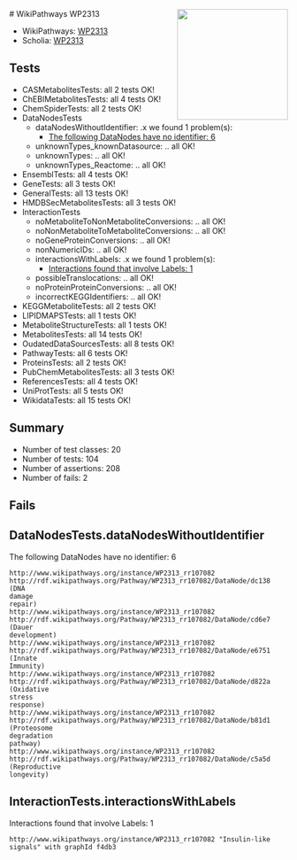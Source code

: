 <img style="float: right; width: 200px" src="https://upload.wikimedia.org/wikipedia/commons/thumb/8/83/Wplogo_with_text_500.png/640px-Wplogo_with_text_500.png" />
# WikiPathways WP2313

* WikiPathways: [WP2313](https://new.wikipathways.org/pathways/WP2313)
* Scholia: [WP2313](https://scholia.toolforge.org/wikipathways/WP2313)
## Tests
* CASMetabolitesTests: all 2 tests OK!
* ChEBIMetabolitesTests: all 4 tests OK!
* ChemSpiderTests: all 2 tests OK!
* DataNodesTests
    * dataNodesWithoutIdentifier: .x we found 1 problem(s):
        * [The following DataNodes have no identifier: 6](#d2d32fa5)
    * unknownTypes_knownDatasource: .. all OK!
    * unknownTypes: .. all OK!
    * unknownTypes_Reactome: .. all OK!
* EnsemblTests: all 4 tests OK!
* GeneTests: all 3 tests OK!
* GeneralTests: all 13 tests OK!
* HMDBSecMetabolitesTests: all 3 tests OK!
* InteractionTests
    * noMetaboliteToNonMetaboliteConversions: .. all OK!
    * noNonMetaboliteToMetaboliteConversions: .. all OK!
    * noGeneProteinConversions: .. all OK!
    * nonNumericIDs: .. all OK!
    * interactionsWithLabels: .x we found 1 problem(s):
        * [Interactions found that involve Labels: 1](#630d2678)
    * possibleTranslocations: .. all OK!
    * noProteinProteinConversions: .. all OK!
    * incorrectKEGGIdentifiers: .. all OK!
* KEGGMetaboliteTests: all 2 tests OK!
* LIPIDMAPSTests: all 1 tests OK!
* MetaboliteStructureTests: all 1 tests OK!
* MetabolitesTests: all 14 tests OK!
* OudatedDataSourcesTests: all 8 tests OK!
* PathwayTests: all 6 tests OK!
* ProteinsTests: all 2 tests OK!
* PubChemMetabolitesTests: all 3 tests OK!
* ReferencesTests: all 4 tests OK!
* UniProtTests: all 5 tests OK!
* WikidataTests: all 15 tests OK!


## Summary

* Number of test classes: 20
* Number of tests: 104
* Number of assertions: 208
* Number of fails: 2

## Fails

<a name="d2d32fa5" />

## DataNodesTests.dataNodesWithoutIdentifier

The following DataNodes have no identifier: 6
```
http://www.wikipathways.org/instance/WP2313_rr107082 http://rdf.wikipathways.org/Pathway/WP2313_rr107082/DataNode/dc138 (DNA 
damage
repair)
http://www.wikipathways.org/instance/WP2313_rr107082 http://rdf.wikipathways.org/Pathway/WP2313_rr107082/DataNode/cd6e7 (Dauer
development)
http://www.wikipathways.org/instance/WP2313_rr107082 http://rdf.wikipathways.org/Pathway/WP2313_rr107082/DataNode/e6751 (Innate 
Immunity)
http://www.wikipathways.org/instance/WP2313_rr107082 http://rdf.wikipathways.org/Pathway/WP2313_rr107082/DataNode/d822a (Oxidative 
stress 
response)
http://www.wikipathways.org/instance/WP2313_rr107082 http://rdf.wikipathways.org/Pathway/WP2313_rr107082/DataNode/b81d1 (Proteosome 
degradation 
pathway)
http://www.wikipathways.org/instance/WP2313_rr107082 http://rdf.wikipathways.org/Pathway/WP2313_rr107082/DataNode/c5a5d (Reproductive
longevity)
```

<a name="630d2678" />

## InteractionTests.interactionsWithLabels

Interactions found that involve Labels: 1
```
http://www.wikipathways.org/instance/WP2313_rr107082 "Insulin-like 
signals" with graphId f4db3
```

